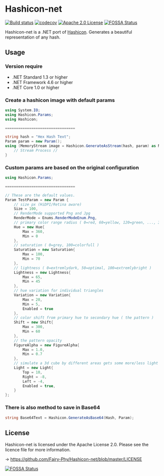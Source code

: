 # Hashicon-net

[![Build status](https://ci.appveyor.com/api/projects/status/6grdvi214aah3oap?svg=true)](https://ci.appveyor.com/project/Fairy-Phy/hashicon-net)
[![codecov](https://codecov.io/gh/Fairy-Phy/Hashicon-net/branch/master/graph/badge.svg)](https://codecov.io/gh/Fairy-Phy/Hashicon-net)
[![Apache 2.0 License](https://img.shields.io/badge/License-Apache%202.0-red.svg)](https://github.com/Fairy-Phy/Hashicon-net/blob/master/LICENSE)
[![FOSSA Status](https://app.fossa.com/api/projects/git%2Bgithub.com%2FFairy-Phy%2FHashicon-net.svg?type=shield)](https://app.fossa.com/projects/git%2Bgithub.com%2FFairy-Phy%2FHashicon-net?ref=badge_shield)

Hashicon-net is a .NET port of [Hashicon](https://github.com/emeraldpay/hashicon). Generates a beautiful representation of any hash.

## Usage

### Version require

* .NET Standard 1.3 or higher
* .NET Framework 4.6 or higher
* .NET Core 1.0 or higher

### Create a hashicon image with default params

```cs
using System.IO;
using Hashicon.Params;
using Hashicon;

================================

string hash = "Hex Hash Text";
Param param = new Param();
using (MemoryStream image = Hashicon.GenerateAsStream(hash, param) as MemoryStream) {
	// Stream Process //
}
```

### Custom params are based on the original configuration

```cs
using Hashicon.Params;

================================

// These are the default values.
Param TestParam = new Param {
	// size px (HiDPI/Retina aware)
	Size = 100,
	// RenderMode supported Png and Jpg
	RenderMode = Enums.RenderModeEnum.Png,
	// primary color range radius ( 0=red, 60=yellow, 120=green, ..., 360=red )
	Hue = new Hue{
		Max = 360,
		Min = 0
	},
	// saturation ( 0=grey, 100=colorfull )
	Saturation = new Saturation{
		Max = 100,
		Min = 70
	},
	// lightness ( 0=extremlydark, 50=optimal, 100=extremlybright )
	Lightness = new Lightness{
		Max = 65,
		Min = 45
	},
	// hue variation for individual triangles
	Variation = new Variation{
		Max = 20,
		Min = 5,
		Enabled = true
	},
	// color shift from primary hue to secondary hue ( the pattern )
	Shift = new Shift{
		Max = 300,
		Min = 60
	},
	// the pattern opacity
	FigureAlpha = new FigureAlpha{
		Max = 1.0,
		Min = 0.7
	},
	// simulate a 3d cube by different areas gets some more/less light applyed
	Light = new Light{
		Top = 10,
		Right = -8,
		Left = -4,
		Enabled = true,
	}
};
```

### There is also method to save in Base64

```cs
string Base64Text = Hashicon.GenerateAsBase64(Hash, Param);
```

## License

Hashicon-net is licensed under the Apache License 2.0. Please see the licence file for more information.

-> https://github.com/Fairy-Phy/Hashicon-net/blob/master/LICENSE

[![FOSSA Status](https://app.fossa.com/api/projects/git%2Bgithub.com%2FFairy-Phy%2FHashicon-net.svg?type=large)](https://app.fossa.com/projects/git%2Bgithub.com%2FFairy-Phy%2FHashicon-net?ref=badge_large)
